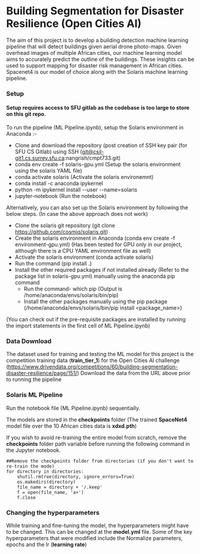 # Building Segmentation for Disaster Resilience (Open Cities AI)



The aim of this project is to develop a building detection machine learning pipeline that will detect buildings given aerial drone photo-maps. Given overhead images of multiple African cities, our machine learning model aims to accurately predict the outline of the buildings. These insights can be used to support mapping for disaster risk management in African cities. Spacenet4 is our model of choice along with the Solaris machine learning pipeline.

### Setup
#### Setup requires access to SFU gitlab as the codebase is too large to store on this git repo.


To run the pipeline (ML Pipeline.ipynb), setup the Solaris environment in Anaconda :- 
- Clone and download the repository (post creation of SSH key pair (for SFU CS Gitlab) using SSH (git@csil-git1.cs.surrey.sfu.ca:nangrish/cmpt733.git)
- conda env create -f  solaris-gpu.yml   (Setup the solaris environment using the solaris YAML file)
- conda activate solaris (Activate the solaris environemnt)
- conda install -c anaconda ipykernel
- python -m ipykernel install --user --name=solaris
- jupyter-notebook (Run the notebook)

Alternatively, you can also set up the Solaris environment by following the below steps. (In case the above approach does not work)
  - Clone the solaris git repository (git clone https://github.com/cosmiq/solaris.git)
  - Create the solaris environment in Anaconda (conda env create -f environment-gpu.yml) (Has been tested for GPU only in our project, although there is a CPU YAML environment file as well)
  - Activate the solaris environment (conda activate solaris)
  - Run the command (pip install .)
  - Install the other required packages if not installed already (Refer to the package list in solaris-gpu.yml) manually using the anaconda pip command
    - Run the command- which pip
    (Output is /home/anaconda/envs/solaris/bin/pip)
    - Install the other packages manually using the pip package
    (/home/anaconda/envs/solaris/bin/pip install <package_name>)

 (You can check out if the pre-requisite packages are installed by running the import statements in the first cell of ML Pipeline.ipynb)

### Data Download

The dataset used for training and testing the ML model for this project is the competition training data (**train_tier_1**) for the Open Cities AI challenge (https://www.drivendata.org/competitions/60/building-segmentation-disaster-resilience/page/151/)
Download the data from the URL above prior to running the pipeline

### Solaris ML Pipeline

Run the notebook file (ML Pipeline.ipynb) sequentially.

The models are stored in the **checkpoints** folder (The trained **SpaceNet4** model file over the 10 African cities data is **xdxd.pth**)

If you wish to avoid re-training the entire model from scratch, remove the **checkpoints** folder path variable before running the following command in the Jupyter notebook.

~~~
##Remove the checkpoints folder from directories (if you don't want to re-train the mode)
for directory in directories:
    shutil.rmtree(directory, ignore_errors=True)
    os.makedirs(directory)
    file_name = directory + '/.keep'
    f = open(file_name, 'a+')
    f.close
~~~

### Changing the hyperparameters

While training and fine-tuning the model, the hyperparameters might have to be changed. This can be changed at the **model.yml** file. Some of the key hyperparameters that were modified include the Normalize parameters, epochs and the lr (**learning rate**)
 
